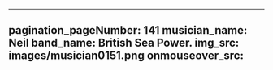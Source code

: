 ------
pagination_pageNumber: 141
musician_name: Neil
band_name: British Sea Power.
img_src: images/musician0151.png
onmouseover_src: 
------